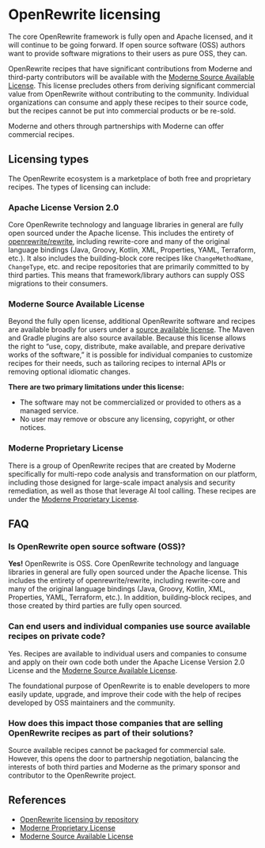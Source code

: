 # OpenRewrite licensing

The core OpenRewrite framework is fully open and Apache licensed, and it will continue to be going forward. If open source software (OSS) authors want to provide software migrations to their users as pure OSS, they can.

OpenRewrite recipes that have significant contributions from Moderne and third-party contributors will be available with the [Moderne Source Available License](https://docs.moderne.io/administrator-documentation/licensing/moderne-source-available-license/). This license precludes others from deriving significant commercial value from OpenRewrite without contributing to the community. Individual organizations can consume and apply these recipes to their source code, but the recipes cannot be put into commercial products or be re-sold.

Moderne and others through partnerships with Moderne can offer commercial recipes.

## Licensing types

The OpenRewrite ecosystem is a marketplace of both free and proprietary recipes. The types of licensing can include:

### Apache License Version 2.0

Core OpenRewrite technology and language libraries in general are fully open sourced under the Apache license. This includes the entirety of [openrewrite/rewrite](https://github.com/openrewrite/rewrite), including rewrite-core and many of the original language bindings (Java, Groovy, Kotlin, XML, Properties, YAML, Terraform, etc.). It also includes the building-block core recipes like `ChangeMethodName`, `ChangeType`, etc. and recipe repositories that are primarily committed to by third parties. This means that framework/library authors can supply OSS migrations to their consumers.

### Moderne Source Available License

Beyond the fully open license, additional OpenRewrite software and recipes are available broadly for users under a [source available license](https://docs.moderne.io/administrator-documentation/licensing/moderne-source-available-license/). The Maven and Gradle plugins are also source available. Because this license allows the right to “use, copy, distribute, make available, and prepare derivative works of the software,” it is possible for individual companies to customize recipes for their needs, such as tailoring recipes to internal APIs or removing optional idiomatic changes. 

**There are two primary limitations under this license:**

* The software may not be commercialized or provided to others as a managed service.
* No user may remove or obscure any licensing, copyright, or other notices.

### Moderne Proprietary License

There is a group of OpenRewrite recipes that are created by Moderne specifically for multi-repo code analysis and transformation on our platform, including those designed for large-scale impact analysis and security remediation, as well as those that leverage AI tool calling. These recipes are under the [Moderne Proprietary License](https://docs.moderne.io/administrator-documentation/licensing/overview).

## FAQ

### Is OpenRewrite open source software (OSS)?

**Yes!** OpenRewrite is OSS. Core OpenRewrite technology and language libraries in general are fully open sourced under the Apache license. This includes the entirety of openrewrite/rewrite, including rewrite-core and many of the original language bindings (Java, Groovy, Kotlin, XML, Properties, YAML, Terraform, etc.). In addition, building-block recipes, and those created by third parties are fully open sourced.

### Can end users and individual companies use source available recipes on private code?

Yes. Recipes are available to individual users and companies to consume and apply on their own code both under the Apache License Version 2.0 License and the [Moderne Source Available License](https://docs.moderne.io/administrator-documentation/licensing/moderne-source-available-license/).

The foundational purpose of OpenRewrite is to enable developers to more easily update, upgrade, and improve their code with the help of recipes developed by OSS maintainers and the community. 

### How does this impact those companies that are selling OpenRewrite recipes as part of their solutions?

Source available recipes cannot be packaged for commercial sale. However, this opens the door to partnership negotiation, balancing the interests of both third parties and Moderne as the primary sponsor and contributor to the OpenRewrite project.

## References

* [OpenRewrite licensing by repository](./repository-licensing.md)
* [Moderne Proprietary License](https://docs.moderne.io/administrator-documentation/licensing/overview)
* [Moderne Source Available License](https://docs.moderne.io/administrator-documentation/licensing/moderne-source-available-license/)
